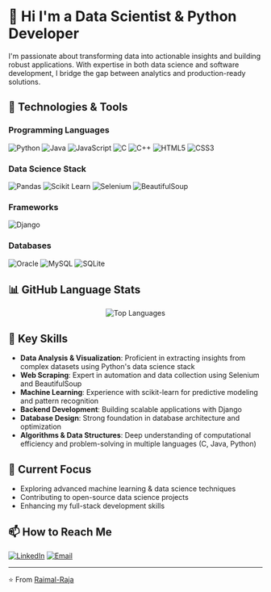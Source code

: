 # 👋 Hi I'm a Data Scientist & Python Developer

I'm passionate about transforming data into actionable insights and building robust applications. With expertise in both data science and software development, I bridge the gap between analytics and production-ready solutions.

## 🔧 Technologies & Tools

### Programming Languages
![Python](https://img.shields.io/badge/-Python-3776AB?style=flat&logo=python&logoColor=white)
![Java](https://img.shields.io/badge/-Java-007396?style=flat&logo=java&logoColor=white)
![JavaScript](https://img.shields.io/badge/-JavaScript-F7DF1E?style=flat&logo=javascript&logoColor=black)
![C](https://img.shields.io/badge/-C-A8B9CC?style=flat&logo=c&logoColor=white)
![C++](https://img.shields.io/badge/-C++-00599C?style=flat&logo=c%2B%2B&logoColor=white)
![HTML5](https://img.shields.io/badge/-HTML5-E34F26?style=flat&logo=html5&logoColor=white)
![CSS3](https://img.shields.io/badge/-CSS3-1572B6?style=flat&logo=css3&logoColor=white)

### Data Science Stack
![Pandas](https://img.shields.io/badge/-Pandas-150458?style=flat&logo=pandas&logoColor=white)
![Scikit Learn](https://img.shields.io/badge/-Scikit%20Learn-F7931E?style=flat&logo=scikit-learn&logoColor=white)
![Selenium](https://img.shields.io/badge/-Selenium-43B02A?style=flat&logo=selenium&logoColor=white)
![BeautifulSoup](https://img.shields.io/badge/-BeautifulSoup-43B02A?style=flat)

### Frameworks
![Django](https://img.shields.io/badge/-Django-092E20?style=flat&logo=django&logoColor=white)

### Databases
![Oracle](https://img.shields.io/badge/-Oracle-F80000?style=flat&logo=oracle&logoColor=white)
![MySQL](https://img.shields.io/badge/-MySQL-4479A1?style=flat&logo=mysql&logoColor=white)
![SQLite](https://img.shields.io/badge/-SQLite-003B57?style=flat&logo=sqlite&logoColor=white)

## 📊 GitHub Language Stats


<div align="center">
  <img src="https://github-readme-stats.vercel.app/api/top-langs/?username=Raimal-Raja&layout=compact&theme=dark" alt="Top Languages" />
</div>


## 🎯 Key Skills
- **Data Analysis & Visualization**: Proficient in extracting insights from complex datasets using Python's data science stack
- **Web Scraping**: Expert in automation and data collection using Selenium and BeautifulSoup
- **Machine Learning**: Experience with scikit-learn for predictive modeling and pattern recognition
- **Backend Development**: Building scalable applications with Django
- **Database Design**: Strong foundation in database architecture and optimization
- **Algorithms & Data Structures**: Deep understanding of computational efficiency and problem-solving in multiple languages (C, Java, Python)

## 🌱 Current Focus
- Exploring advanced machine learning & data science techniques
- Contributing to open-source data science projects
- Enhancing my full-stack development skills

## 📫 How to Reach Me
[![LinkedIn](https://img.shields.io/badge/-LinkedIn-0077B5?style=flat&logo=linkedin&logoColor=white)](https://pk.linkedin.com/in/raimal-raja-kolhi-9422351b6)
[![Email](https://img.shields.io/badge/-Email-D14836?style=flat&logo=gmail&logoColor=white)](raimalrajagoal@gmail.com)

---
⭐️ From [Raimal-Raja](https://github.com/Raimal-Raja)
